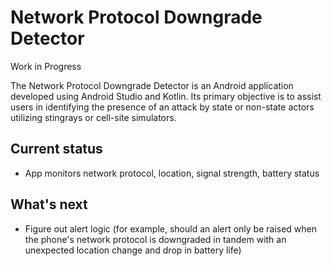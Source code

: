 # Network Protocol Downgrade Detector

Work in Progress

The Network Protocol Downgrade Detector is an Android application developed using Android Studio and Kotlin. Its primary objective is to assist users in identifying the presence of an attack by state or non-state actors utilizing stingrays or cell-site simulators. 

## Current status
- App monitors network protocol, location, signal strength, battery status

## What's next
- Figure out alert logic (for example, should an alert only be raised when the phone's network protocol is downgraded in tandem with an unexpected location change and drop in battery life)